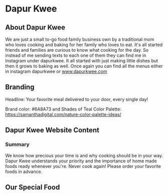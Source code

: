 # Dapur Kwee

## About Dapur Kwee

We are just a small to-go food family business own by a traditional mom who loves cooking and baking for her family who loves to eat. It's all started friends and families are curious to know what cooking for the day. So instead of me sending texts to each one of them they can find me in Instagram under dapurkwee. It all started with just making little dishes but then it grows to baking as well. Once again you can find all the menus either in instagram dapurkwee or www.dapurkwee.com

## Branding

Headline: Your favorite meal delivered to your door, every single day!

Brand color: #6A8A73 and Shades of Teal Color Palette: https://samanthadigital.com/nature-color-palette-ideas/

## Dapur Kwee Website Content

### Summary

We know how precious your time is and why cooking should be in your way. Dapur Kwee understands your priority and the importance of home made foods ready whenever you're. Never cook again! Please order your favorite foods in advance.

## Our Special Food
